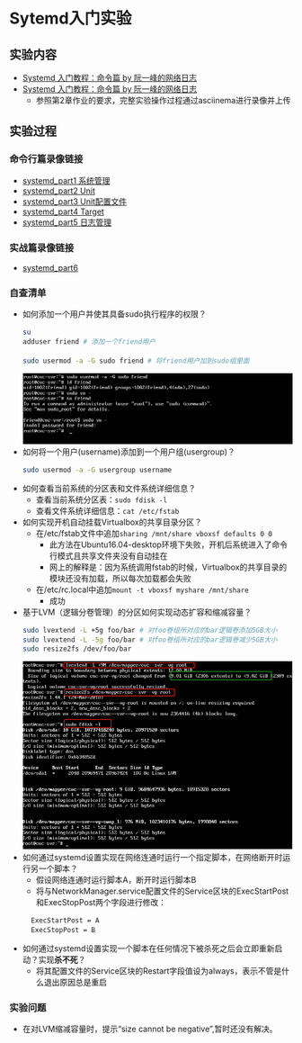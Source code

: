 # Sytemd入门实验

## 实验内容
- [Systemd 入门教程：命令篇 by 阮一峰的网络日志](http://www.ruanyifeng.com/blog/2016/03/systemd-tutorial-commands.html)
- [Systemd 入门教程：命令篇 by 阮一峰的网络日志](http://www.ruanyifeng.com/blog/2016/03/systemd-tutorial-part-two.html)
  - 参照第2章作业的要求，完整实验操作过程通过asciinema进行录像并上传

## 实验过程
### 命令行篇录像链接
- [systemd_part1 系统管理](https://asciinema.org/a/236007)<br>
- [systemd_part2 Unit](https://asciinema.org/a/236009)<br>
- [systemd_part3 Unit配置文件](https://asciinema.org/a/236078)<br>
- [systemd_part4 Target](https://asciinema.org/a/236082
)<Br>
- [systemd_part5 日志管理](https://asciinema.org/a/236085
)<br>

### 实战篇录像链接
- [systemd_part6](https://asciinema.org/a/236099)<br>

### 自查清单
- 如何添加一个用户并使其具备sudo执行程序的权限？
  ``` bash
  su 
  adduser friend # 添加一个friend用户
  
  sudo usermod -a -G sudo friend # 将friend用户加到sudo组里面
  ```
  ![](sudo.png)
- 如何将一个用户(username)添加到一个用户组(usergroup)？ 
  ```bash
  sudo usermod -a -G usergroup username
  ```
- 如何查看当前系统的分区表和文件系统详细信息？
  - 查看当前系统分区表：`sudo fdisk -l`
  - 查看文件系统详细信息：`cat /etc/fstab`
- 如何实现开机自动挂载Virtualbox的共享目录分区？
  - 在/etc/fstab文件中追加`sharing /mnt/share vboxsf defaults 0 0` 
    - 此方法在Ubuntu16.04-desktop环境下失败，开机后系统进入了命令行模式且共享文件夹没有自动挂在
    - 网上的解释是：因为系统调用fstab的时候，Virtualbox的共享目录的模块还没有加载，所以每次加载都会失败
  - 在/etc/rc.local中追加`mount -t vboxsf myshare /mnt/share`
    - 成功
- 基于LVM（逻辑分卷管理）的分区如何实现动态扩容和缩减容量？
    ```bash
    sudo lvextend -L +5g foo/bar # 对foo卷组所对应的bar逻辑卷添加5GB大小
    sudo lvextend -L -5g foo/bar # 对foo卷组所对应的bar逻辑卷减少5GB大小
    sudo resize2fs /dev/foo/bar
    ```
    ![](LVMadd.png)
- 如何通过systemd设置实现在网络连通时运行一个指定脚本，在网络断开时运行另一个脚本？
  - 假设网络连通时运行脚本A，断开时运行脚本B
  - 将与NetworkManager.service配置文件的Service区块的ExecStartPost和ExecStopPost两个字段进行修改：
  ```bash
    ExecStartPost = A
    ExecStopPost = B
  ```
- 如何通过systemd设置实现一个脚本在任何情况下被杀死之后会立即重新启动？实现**杀不死**？
  - 将其配置文件的Service区块的Restart字段值设为always，表示不管是什么退出原因总是重启


### 实验问题
- 在对LVM缩减容量时，提示“size cannot be negative”,暂时还没有解决。